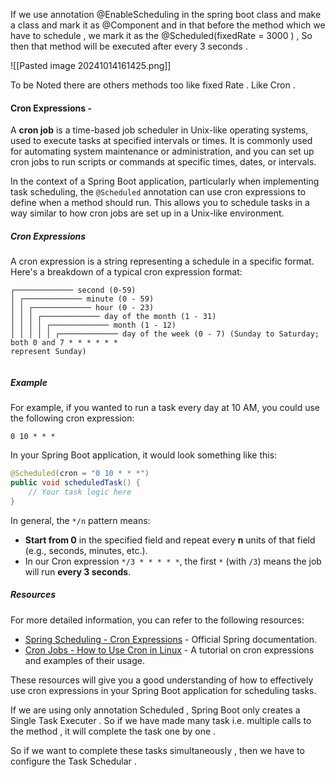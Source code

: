
If we use annotation @EnableScheduling in the spring boot class and make  a class and mark it as 
@Component  and in that before the method which we have to schedule , we mark it as the @Scheduled(fixedRate = 3000 ) , So then that method will be executed after every 3 seconds .

![[Pasted image 20241014161425.png]]


To be Noted there are others methods too like fixed Rate . Like Cron  .


#### Cron Expressions - 
A **cron job** is a time-based job scheduler in Unix-like operating systems, used to execute tasks at specified intervals or times. It is commonly used for automating system maintenance or administration, and you can set up cron jobs to run scripts or commands at specific times, dates, or intervals.

In the context of a Spring Boot application, particularly when implementing task scheduling, the `@Scheduled` annotation can use cron expressions to define when a method should run. This allows you to schedule tasks in a way similar to how cron jobs are set up in a Unix-like environment. 

##### Cron Expressions
A cron expression is a string representing a schedule in a specific format. Here's a breakdown of a typical cron expression format:

```
┌───────────── second (0-59)
│ ┌───────────── minute (0 - 59)
│ │ ┌───────────── hour (0 - 23)
│ │ │ ┌───────────── day of the month (1 - 31)
│ │ │ │ ┌───────────── month (1 - 12)
│ │ │ │ │ ┌───────────── day of the week (0 - 7) (Sunday to Saturday; both 0 and 7 * * * * * *                                                       represent Sunday)


```

##### Example
For example, if you wanted to run a task every day at 10 AM, you could use the following cron expression:
```
0 10 * * *
```
In your Spring Boot application, it would look something like this:

```java
@Scheduled(cron = "0 10 * * *")
public void scheduledTask() {
    // Your task logic here
}
```


In general, the `*/n` pattern means:

- **Start from 0** in the specified field and repeat every **n** units of that field (e.g., seconds, minutes, etc.).
- In our Cron expression `*/3 * * * * *`, the first `*` (with `/3`) means the job will run **every 3 seconds**. 

##### Resources
For more detailed information, you can refer to the following resources:
- [Spring Scheduling - Cron Expressions](https://docs.spring.io/spring-framework/docs/current/reference/html/integration.html#scheduled-tasks-cron) - Official Spring documentation.
- [Cron Jobs - How to Use Cron in Linux](https://www.baeldung.com/cron-expressions) - A tutorial on cron expressions and examples of their usage.

These resources will give you a good understanding of how to effectively use cron expressions in your Spring Boot application for scheduling tasks.


If we are using only annotation Scheduled , Spring Boot only creates a Single Task Executer .
So if we have made many task i.e. multiple calls to the method , it will complete the task  one by one .

So if we want to complete these tasks simultaneously , then we have to configure the Task Schedular .

